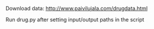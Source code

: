 Download data:
http://www.paivilujala.com/drugdata.html

Run drug.py after setting input/output paths in the script
